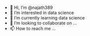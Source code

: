 - 👋 Hi, I’m @najath389
- 👀 I’m interested in data science 
- 🌱 I’m currently learning data science 
- 💞️ I’m looking to collaborate on ...
- 📫 How to reach me ...

<!---
najath389/najath389 is a ✨ special ✨ repository because its `README.md` (this file) appears on your GitHub profile.
You can click the Preview link to take a look at your changes.
--->
